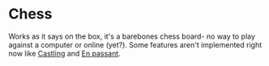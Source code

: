 # Chess

Works as it says on the box, it's a barebones chess board- no way to play against a computer or online (yet?).
Some features aren't implemented right now like [Castling](https://en.wikipedia.org/wiki/Castling) and [En passant](https://en.wikipedia.org/wiki/En_passant).
